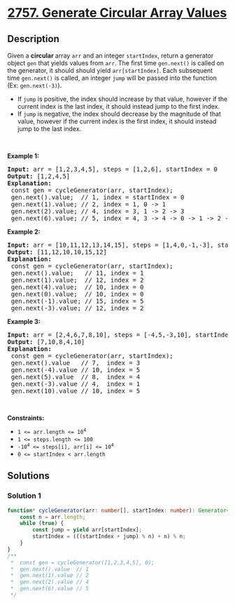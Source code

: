 # [2757. Generate Circular Array Values](https://leetcode.com/problems/generate-circular-array-values)


## Description

<p>Given a <strong>circular</strong> array <code>arr</code> and an integer&nbsp;<code>startIndex</code>, return a generator object&nbsp;<code>gen</code> that yields values from <code>arr</code>. The first time <code>gen.next()</code> is called on the generator, it should should yield&nbsp;<code>arr[startIndex]</code>. Each subsequent time&nbsp;<code>gen.next()</code>&nbsp;is called, an integer <code>jump</code>&nbsp;will be passed into the function (Ex: <code>gen.next(-3)</code>).</p>

<ul>
	<li>If&nbsp;<code>jump</code>&nbsp;is positive, the index should increase by that value, however if the current index is the last index, it should instead jump to the first index.</li>
	<li>If&nbsp;<code>jump</code>&nbsp;is negative, the index should decrease&nbsp;by the magnitude of that value, however if the current index is the first index, it should instead jump to the last&nbsp;index.</li>
</ul>

<p>&nbsp;</p>
<p><strong class="example">Example 1:</strong></p>

<pre>
<strong>Input:</strong> arr = [1,2,3,4,5], steps = [1,2,6], startIndex = 0
<strong>Output:</strong> [1,2,4,5]
<strong>Explanation:</strong> &nbsp;
&nbsp;const gen = cycleGenerator(arr, startIndex);
&nbsp;gen.next().value; &nbsp;// 1, index = startIndex = 0
&nbsp;gen.next(1).value; // 2, index = 1, 0 -&gt; 1
&nbsp;gen.next(2).value; // 4, index = 3, 1 -&gt; 2 -&gt; 3
&nbsp;gen.next(6).value; // 5, index = 4, 3 -&gt; 4 -&gt; 0 -&gt; 1 -&gt; 2 -&gt; 3 -&gt; 4
</pre>

<p><strong class="example">Example 2:</strong></p>

<pre>
<strong>Input:</strong> arr = [10,11,12,13,14,15], steps = [1,4,0,-1,-3], startIndex = 1
<strong>Output:</strong> [11,12,10,10,15,12]
<strong>Explanation:</strong> 
&nbsp;const gen = cycleGenerator(arr, startIndex);
&nbsp;gen.next().value; &nbsp; // 11, index = 1
&nbsp;gen.next(1).value;  // 12, index = 2
&nbsp;gen.next(4).value;  // 10, index = 0
&nbsp;gen.next(0).value;  // 10, index = 0
&nbsp;gen.next(-1).value; // 15, index = 5
&nbsp;gen.next(-3).value; // 12, index = 2
</pre>

<p><strong class="example">Example 3:</strong></p>

<pre>
<strong>Input:</strong> arr = [2,4,6,7,8,10], steps = [-4,5,-3,10], startIndex = 3
<strong>Output:</strong> [7,10,8,4,10]
<strong>Explanation:</strong> &nbsp;
&nbsp;const gen = cycleGenerator(arr, startIndex);
&nbsp;gen.next().value &nbsp; // 7,  index = 3
&nbsp;gen.next(-4).value // 10, index = 5
&nbsp;gen.next(5).value  // 8,  index = 4
&nbsp;gen.next(-3).value // 4,  index = 1 &nbsp;
&nbsp;gen.next(10).value // 10, index = 5
</pre>

<p>&nbsp;</p>
<p><strong>Constraints:</strong></p>

<ul>
	<li><code>1 &lt;= arr.length &lt;= 10<sup>4</sup></code></li>
	<li><code>1 &lt;= steps.length &lt;= 100</code></li>
	<li><code>-10<sup>4</sup>&nbsp;&lt;= steps[i],&nbsp;arr[i] &lt;= 10<sup>4</sup></code></li>
	<li><code>0 &lt;= startIndex &lt;&nbsp;arr.length</code></li>
</ul>

## Solutions

### Solution 1

<!-- tabs:start -->

```ts
function* cycleGenerator(arr: number[], startIndex: number): Generator<number, void, number> {
    const n = arr.length;
    while (true) {
        const jump = yield arr[startIndex];
        startIndex = (((startIndex + jump) % n) + n) % n;
    }
}
/**
 *  const gen = cycleGenerator([1,2,3,4,5], 0);
 *  gen.next().value  // 1
 *  gen.next(1).value // 2
 *  gen.next(2).value // 4
 *  gen.next(6).value // 5
 */
```

<!-- tabs:end -->

<!-- end -->

